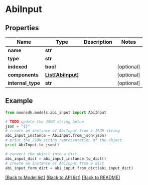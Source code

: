 # AbiInput


## Properties

Name | Type | Description | Notes
------------ | ------------- | ------------- | -------------
**name** | **str** |  | 
**type** | **str** |  | 
**indexed** | **bool** |  | [optional] 
**components** | [**List[AbiInput]**](AbiInput.md) |  | [optional] 
**internal_type** | **str** |  | [optional] 

## Example

```python
from moonsdk.models.abi_input import AbiInput

# TODO update the JSON string below
json = "{}"
# create an instance of AbiInput from a JSON string
abi_input_instance = AbiInput.from_json(json)
# print the JSON string representation of the object
print AbiInput.to_json()

# convert the object into a dict
abi_input_dict = abi_input_instance.to_dict()
# create an instance of AbiInput from a dict
abi_input_form_dict = abi_input.from_dict(abi_input_dict)
```
[[Back to Model list]](../README.md#documentation-for-models) [[Back to API list]](../README.md#documentation-for-api-endpoints) [[Back to README]](../README.md)


